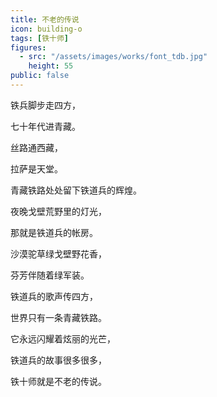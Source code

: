 ```yaml
---
title: 不老的传说
icon: building-o
tags: [铁十师]
figures:
  - src: "/assets/images/works/font_tdb.jpg"
    height: 55
public: false
---
```


铁兵脚步走四方，

七十年代进青藏。

丝路通西藏，

拉萨是天堂。

青藏铁路处处留下铁道兵的辉煌。

夜晚戈壁荒野里的灯光，

那就是铁道兵的帐房。

沙漠驼草绿戈壁野花香，

芬芳伴随着绿军装。

铁道兵的歌声传四方，

世界只有一条青藏铁路。

它永远闪耀着炫丽的光芒，

铁道兵的故事很多很多，

铁十师就是不老的传说。